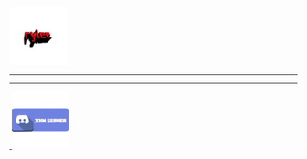 <img src="https://raw.githubusercontent.com/Ryleediscord/discordinvite/master/20170805_170314.png" width="100" height="100" alt="rylee">
<HR>

<body background="https://raw.githubusercontent.com/Ryleediscord/discordinvite/master/download%20(1).jpg">
<HR>
<a href="https://discord.gg/ZRxPXHQ" download="discordinvite">
  <img border="0" src="https://raw.githubusercontent.com/wolfiesblog/Home/master/PicsArt_08-03-10.27.52.png" alt="discordinvitelink" width="100" height="100">
